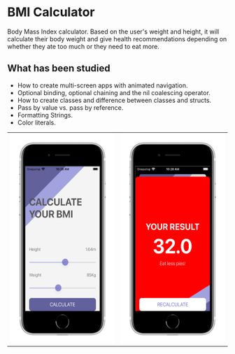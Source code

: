 
#  BMI Calculator

Body Mass Index calculator. Based on the user's weight and height, it will calculate their body weight and give health recommendations depending on whether they ate too much or they need to eat more.

## What has been studied

* How to create multi-screen apps with animated navigation.
* Optional binding, optional chaining and the nil coalescing operator.
* How to create classes and difference between classes and structs. 
* Pass by value vs. pass by reference. 
* Formatting Strings. 
* Color literals.


<table>
    <tr>
    <td><img src="Documentation/readme-screenshot-one.png" width=270 height=480></td>
    <td><img src="Documentation/readme-screenshot-two.png" width=270 height=480></td>
</tr>
</table>